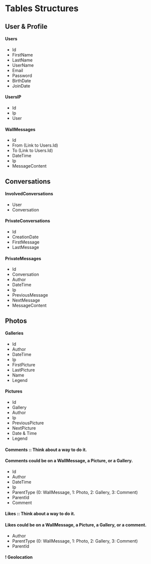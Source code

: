 Tables Structures
=================


User & Profile
--------------

#### Users
- Id
- FirstName
- LastName
- UserName
- Email
- Password
- BirthDate
- JoinDate


#### UsersIP
- Id
- Ip
- User


#### WallMessages
- Id
- From (Link to Users.Id)
- To (Link to Users.Id)
- DateTime
- Ip
- MessageContent


Conversations
-------------

#### InvolvedConversations
- User
- Conversation


#### PrivateConversations
- Id
- CreationDate
- FirstMessage
- LastMessage


#### PrivateMessages
- Id
- Conversation
- Author
- DateTime
- Ip
- PreviousMessage
- NextMessage
- MessageContent


Photos
------

#### Galleries
- Id
- Author
- DateTime
- Ip
- FirstPicture
- LastPicture
- Name
- Legend


#### Pictures
- Id
- Gallery
- Author
- Ip
- PreviousPicture
- NextPicture
- Date & Time
- Legend


#### Comments :: Think about a way to do it.
#### Comments could be on a WallMessage, a Picture, or a Gallery.
- Id
- Author
- DateTime
- Ip
- ParentType (0: WallMessage, 1: Photo, 2: Gallery, 3: Comment)
- ParentId
- Comment


#### Likes :: Think about a way to do it.
#### Likes could be on a WallMessage, a Picture, a Gallery, or a comment.
- Author
- ParentType (0: WallMessage, 1: Photo, 2: Gallery, 3: Comment)
- ParentId


#### ! Geolocation